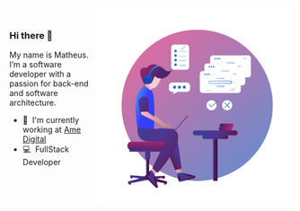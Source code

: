 <img align="right" src="https://raw.githubusercontent.com/MGenteluci/MGenteluci/master/images/developer.png" alt="programer png from pngtree.com" width="350"/>
<!-- Image by: <a href='https://pngtree.com/so/programer'>programer png from pngtree.com</a> -->

<br/>

### Hi there 👋

My name is Matheus. I’m a software developer with a passion for back-end and software architecture.

- :office: &nbsp;I'm currently working at [Ame Digital](https://www.amedigital.com/)
- :computer: &nbsp;FullStack Developer
